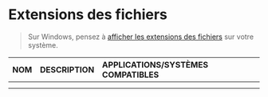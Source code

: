 # Extensions des fichiers

> Sur Windows, pensez à [afficher les extensions des fichiers](https://www.youtube.com/watch?v=ac1WdzSqatw) sur votre système.

|NOM|DESCRIPTION|APPLICATIONS/SYSTÈMES COMPATIBLES|
|:--|:--|:--|
||||
||||

